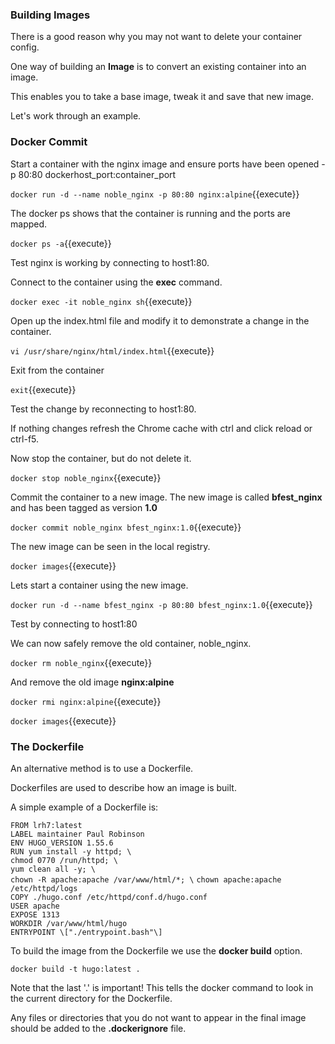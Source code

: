 ### Building Images

There is a good reason why you may not want to delete your container config.

One way of building an **Image** is to convert an existing container into an image.

This enables you to take a base image, tweak it and save that new image.

Let's work through an example.

### Docker Commit

Start a container with the nginx image and ensure ports have been opened -p 80:80 dockerhost_port:container_port

`docker run -d --name noble_nginx -p 80:80 nginx:alpine`{{execute}}

The docker ps shows that the container is running and the ports are mapped.

`docker ps -a`{{execute}}

Test nginx is working by connecting to host1:80.

Connect to the container using the **exec** command.

`docker exec -it noble_nginx sh`{{execute}}

Open up the index.html file and modify it to demonstrate a change in the container.

`vi /usr/share/nginx/html/index.html`{{execute}}

Exit from the container

`exit`{{execute}}

Test the change by reconnecting to host1:80.

If nothing changes refresh the Chrome cache with ctrl and click reload or ctrl-f5.

Now stop the container, but do not delete it.

`docker stop noble_nginx`{{execute}}

Commit the container to a new image. The new image is called **bfest_nginx** and has been tagged as version **1.0**

`docker commit noble_nginx bfest_nginx:1.0`{{execute}}

The new image can be seen in the local registry.

`docker images`{{execute}}

Lets start a container using the new image.

`docker run -d --name bfest_nginx -p 80:80 bfest_nginx:1.0`{{execute}}

Test by connecting to host1:80

We can now safely remove the old container, noble_nginx.

`docker rm noble_nginx`{{execute}}

And remove the old image **nginx:alpine**

`docker rmi nginx:alpine`{{execute}}

`docker images`{{execute}}

### The Dockerfile

An alternative method is to use a Dockerfile.

Dockerfiles are used to describe how an image is built.

A simple example of a Dockerfile is:

`FROM lrh7:latest`  
`LABEL maintainer Paul Robinson`  
`ENV HUGO_VERSION 1.55.6`  
`RUN yum install -y httpd; \`  
`chmod 0770 /run/httpd; \`  
`yum clean all -y; \`  
`chown -R apache:apache /var/www/html/*; \` 
`chown apache:apache /etc/httpd/logs`  
`COPY ./hugo.conf /etc/httpd/conf.d/hugo.conf`  
`USER apache`  
`EXPOSE 1313`  
`WORKDIR /var/www/html/hugo`  
`ENTRYPOINT \["./entrypoint.bash"\]`

To build the image from the Dockerfile we use the **docker build** option.

`docker build -t hugo:latest .`

Note that the last '.' is important! This tells the docker command to look in the current directory for the Dockerfile.

Any files or directories that you do not want to appear in the final image should be added to the **.dockerignore** file.
